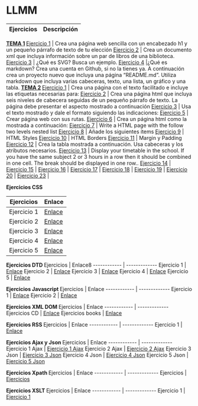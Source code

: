 # LLMM
Ejercicios | Descripción
------------ | -------------
<strong> [TEMA 1](https://github.com/abelmillandj/Ejercicios-LLMM/tree/master/Tema%201) </strong>
[Ejercicio 1](https://github.com/abelmillandj/LLMM/blob/master/Tema%201/Ejercicio%201.html) | Crea una página web sencilla con un encabezado h1 y un pequeño párrafo de texto de tu elección
[Ejercicio 2](https://github.com/abelmillandj/Ejercicios-LLMM/blob/master/Tema%201/Ejercicio%202%20tema%201.xml) | Crea un documento xml que incluya información sobre un par de libros de una biblioteca.
[Ejercicio 3](https://github.com/abelmillandj/LLMM/blob/master/Tema%201/Ejercicio3.md) | ¿Qué es SVG? Busca un ejemplo.
[Ejercicio 4](https://github.com/abelmillandj/LLMM/blob/master/Tema%201/Ejercicio%204.md) |¿Qué es markdown? Crea una cuenta en Github, si no la tienes ya. A continuación crea un proyecto nuevo que incluya una página “README.md”. Utiliza markdown que incluya varias cabeceras, texto, una lista, un gráfico y una tabla.
<strong> [TEMA 2](https://github.com/abelmillandj/Ejercicios-LLMM/tree/master/Tema%202) </strong>
[Ejercicio 1](https://github.com/abelmillandj/Ejercicios-LLMM/blob/master/Tema%202/Ejercicio%201.md) | Crea una página con el texto facilitado e incluye las etiquetas necesarias para:
[Ejercicio 2](https://github.com/abelmillandj/Ejercicios-LLMM/blob/master/Tema%202/Ejercicio%202.md) | Crea una página html que incluya seis niveles de cabecera seguidas de un pequeño párrafo de texto. La página debe presentar el aspecto mostrado a continuación
[Ejercicio 3](https://github.com/abelmillandj/Ejercicios-LLMM/blob/master/Tema%202/Ejercicio%203.md) | Usa el texto mostrado y dale el formato siguiendo las indicaciones:
[Ejercicio 5](https://github.com/abelmillandj/Ejercicios-LLMM/tree/master/Tema%202/ejerciciosllmm/tema2/ejercicio5/misitio.com) | Crear página web con sus rutas.
[Ejercicio 6](https://github.com/abelmillandj/Ejercicios-LLMM/blob/master/Tema%202/Ejercicio%206%20tema%202.html) | Crea un página html como la mostrada a continuación:
[Ejercicio 7](https://github.com/abelmillandj/Ejercicios-LLMM/blob/master/Tema%202/Ejercicio%207%20tema%202.html) | Write a HTML page with the follow two levels nested list 
[Ejercicio 8](https://github.com/abelmillandj/Ejercicios-LLMM/blob/master/Tema%202/Ejercicio%208%20tema%202.html) | Añade los siguientes ítems
[Ejercicio 9](https://github.com/abelmillandj/Ejercicios-LLMM/blob/master/Tema%202/Ejercicio%209%20tema%202.html) | HTML Styles
[Ejercicio 10](https://github.com/abelmillandj/Ejercicios-LLMM/blob/master/Tema%202/Ejercicio%2010%20tema%202.html) | HTML Borders
[Ejercicio 11](https://github.com/abelmillandj/Ejercicios-LLMM/blob/master/Tema%202/Ejercicio%2011%20tema%202.html) | Margin y Padding
[Ejercicio 12](https://github.com/abelmillandj/Ejercicios-LLMM/blob/master/Tema%202/Ejercicio%2012%20tema%202.html) | Crea la tabla mostrada a continuación. Usa cabeceras y los atributos necesarios.
[Ejercicio 13](https://github.com/abelmillandj/Ejercicios-LLMM/blob/master/Tema%202/Ejercicio%2013%20tema%202.html) | Display your  timetable in the school. If you have the same subject 2 or 3 hours in a row then it should be combined in one cell. The break should be displayed in one row..
[Ejercicio 14](https://github.com/abelmillandj/Ejercicios-LLMM/tree/master/Tema%202/Ejercicio%2014%20tema%202) |
[Ejercicio 15](https://github.com/abelmillandj/Ejercicios-LLMM/tree/master/Tema%202/Ejercicio%2015%20tema%202) |
[Ejercicio 16](https://github.com/abelmillandj/Ejercicios-LLMM/tree/master/Tema%202/Ejercicio%2016%20tema%202) |
[Ejercicio 17](https://github.com/abelmillandj/Ejercicios-LLMM/tree/master/Tema%202/Ejercicio%2017%20tema%202) |
[Ejercicio 18](https://github.com/abelmillandj/Ejercicios-LLMM/tree/master/Tema%202/Ejercicio%2018%20tema%202) |
[Ejercicio 19](https://github.com/abelmillandj/Ejercicios-LLMM/blob/master/Tema%202/Ejercicio%2019.html) |
[Ejercicio 20](https://github.com/abelmillandj/Ejercicios-LLMM/blob/master/Tema%202/Ejercicio%2020.html) | 
[Ejercicio 23](https://github.com/abelmillandj/Ejercicios-LLMM/blob/master/Tema%202/ejercicio%2023.html) | 

<strong> Ejercicios CSS </strong>

Ejercicios | Enlace
------------ | -------------
Ejercicio 1  | [Enlace](https://github.com/abelmillandj/Ejercicios-LLMM/blob/master/Tema%202/Ejercicios%20CSS/ejerciciocss%201.html)
Ejercicio 2  | [Enlace](https://github.com/abelmillandj/Ejercicios-LLMM/tree/master/Tema%202/Ejercicios%20CSS/ejerciciocss2)
Ejercicio 3 | [Enlace](https://github.com/abelmillandj/Ejercicios-LLMM/blob/master/Tema%202/Ejercicios%20CSS/ejercicio3css.html)
Ejercicio 4 | [Enlace](https://github.com/abelmillandj/Ejercicios-LLMM/blob/master/Tema%202/Ejercicios%20CSS/ejercicio4css.html)
Ejercicio 5 | [Enlace](https://github.com/abelmillandj/Ejercicios-LLMM/blob/master/Tema%202/Ejercicios%20CSS/ejercicio5css.html)

<strong> Ejercicios DTD </strong>
Ejercicios | Enlace8
------------ | -------------
Ejercicio 1 | [Enlace](https://github.com/abelmillandj/Ejercicios-LLMM/blob/master/Tema%203/Ejercicios%20DTD/ejercicio_1_abel_millan_rodriguez.xml)
Ejercicio 2 | [Enlace](https://github.com/abelmillandj/Ejercicios-LLMM/blob/master/Tema%203/Ejercicios%20DTD/ejercicio_2_abel_millan_rodriguez.xml)
Ejercicio 3 | [Enlace](https://github.com/abelmillandj/Ejercicios-LLMM/blob/master/Tema%203/Ejercicios%20DTD/ejercicio_3_abel_millan_rodriguez.xml)
Ejercicio 4 | [Enlace](https://github.com/abelmillandj/Ejercicios-LLMM/blob/master/Tema%203/Ejercicios%20DTD/ejercicio_4_abel_millan_rodriguez.xml)
Ejercicio 5 | [Enlace](https://github.com/abelmillandj/Ejercicios-LLMM/blob/master/Tema%203/Ejercicios%20DTD/ejercicio_5_abel_millan_rodriguez.xml)

<strong> Ejercicios Javascript </strong>
Ejercicios | Enlace
------------ | -------------
Ejercicio 1 | [Enlace](https://github.com/abelmillandj/Ejercicios-LLMM/blob/master/Javascript/ejercicio1_javascript_abel_millan_rodriguez.html)
Ejercicio 2 | [Enlace](https://github.com/abelmillandj/Ejercicios-LLMM/blob/master/Javascript/ejercicio2_javascript_abel_millan_rodriguez.html)

<strong> Ejercicios XML DOM </strong>
Ejercicios | Enlace
------------ | -------------
Ejercicios CD | [Enlace](https://github.com/abelmillandj/Ejercicios-LLMM/tree/master/XML%20DOM/Ejercicios%20CD)
Ejercicios books | [Enlace](https://github.com/abelmillandj/Ejercicios-LLMM/tree/master/XML%20DOM/Ejercicios%20books)

<strong> Ejercicios RSS </strong>
Ejercicios | Enlace
------------ | -------------
Ejercicio 1 | [Enlace](https://github.com/abelmillandj/Ejercicios-LLMM/tree/master/RSS)

<strong> Ejercicios Ajax y Json </strong>
Ejercicios | Enlace
------------ | -------------
Ejercicio 1 Ajax | [Ejercicio 1 Ajax](https://github.com/abelmillandj/Ejercicios-LLMM/blob/master/Ajax%20y%20Json/Ejercicio%201%20Ajax)
Ejercicio 2 Ajax | [Ejercicio 2 Ajax](https://github.com/abelmillandj/Ejercicios-LLMM/tree/master/Ajax%20y%20Json/Ejercicio%202%20Ajax)
Ejercicio 3 Json | [Ejercicio 3 Json](https://github.com/abelmillandj/Ejercicios-LLMM/blob/master/Ajax%20y%20Json/Ejercicio%203%20Json)
Ejercicio 4 Json | [Ejercicio 4 Json](https://github.com/abelmillandj/Ejercicios-LLMM/blob/master/Ajax%20y%20Json/Ejercicio%204%20Json)
Ejercicio 5 Json | [Ejercicio 5 Json](https://github.com/abelmillandj/Ejercicios-LLMM/blob/master/Ajax%20y%20Json/Ejercicio%205%20Json)


<strong> Ejercicios Xpath </strong>
Ejercicios | Enlace
------------ | -------------
Ejercicios | [Ejercicios](https://github.com/abelmillandj/Ejercicios-LLMM/tree/master/XPath)

<strong> Ejercicios XSLT </strong>
Ejercicios | Enlace
------------ | -------------
Ejercicio 1 | [Ejercicio 1]()
